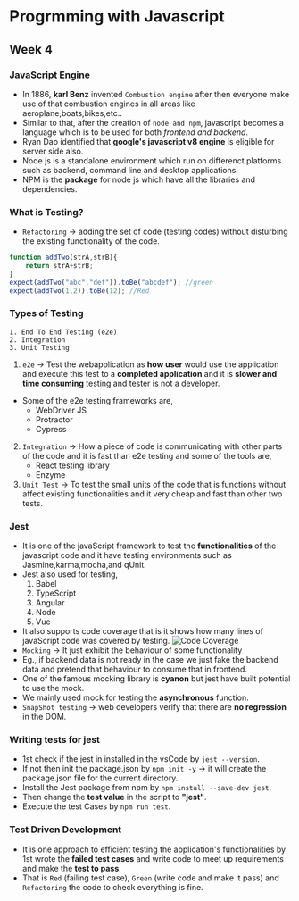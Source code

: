 # Progrmming with Javascript
## Week 4
### JavaScript Engine
* In 1886, **karl Benz** invented `Combustion engine` after then everyone make use of that combustion engines in all areas like aeroplane,boats,bikes,etc..
* Similar to that, after the creation of `node and npm`, javascript becomes a language which is to be used for both *frontend and backend*.
* Ryan Dao identified that **google's javascript v8 engine** is eligible for server side also.
* Node js is a standalone environment which run on differenct platforms such as backend, command line and desktop applications.
* NPM is the **package** for node js which have all the libraries and dependencies.
### What is Testing?
* `Refactoring` -> adding the set of code (testing codes) without disturbing the existing functionality of the code.
```javascript
function addTwo(strA,strB){
    return strA+strB;
}
expect(addTwo("abc","def")).toBe("abcdef"); //green
expect(addTwo(1,2)).toBe(12); //Red
```
### Types of Testing
    1. End To End Testing (e2e)
    2. Integration
    3. Unit Testing
1. `e2e` -> Test the webapplication as **how user** would use the application and execute this test to a **completed application** and it is **slower and time consuming** testing and tester is not a developer.
* Some of the e2e testing frameworks are,
    * WebDriver JS
    * Protractor
    * Cypress

2. `Integration` -> How a piece of code is communicating with other parts of the code and it is fast than e2e testing and some of the tools are,
    * React testing library
    * Enzyme
3. `Unit Test` -> To test the small units of the code that is functions without affect existing functionalities and it very cheap and fast than other two tests.
### Jest
* It is one of the javaScript framework to test the **functionalities** of the javascript code and it have testing environments such as Jasmine,karma,mocha,and qUnit.
* Jest also used for testing,
    1. Babel
    2. TypeScript
    3. Angular
    4. Node
    5. Vue
* It also supports code coverage that is it shows how many lines of javaScript code was covered by testing.
![Code Coverage](https://github.com/rkishore1207/Meta-Frontend-Developer/assets/146698138/9a6a04e6-3a6e-4815-9654-a869a588667a)
* `Mocking` -> It just exhibit the behaviour of some functionality
* Eg., if backend data is not ready in the case we just fake the backend data and pretend that behaviour to consume that in frontend.
* One of the famous mocking library is **cyanon** but jest have built potential to use the mock.
* We mainly used mock for testing the **asynchronous** function.
* `SnapShot testing` -> web developers verify that there are **no regression** in the DOM.
### Writing tests for jest
* 1st check if the jest in installed in the vsCode by `jest --version`.
* If not then init the package.json by `npm init -y` -> it will create the package.json file for the current directory.
* Install the Jest package from npm by `npm install --save-dev jest`.
* Then change the **test value** in the script to **"jest"**.
* Execute the test Cases by `npm run test`.
### Test Driven Development
* It is one approach to efficient testing the application's functionalities by 1st wrote the **failed test cases** and write code to meet up requirements and make the **test to pass**.
* That is `Red` (failing test case), `Green` (write code and make it pass) and `Refactoring` the code to check everything is fine.
